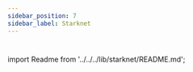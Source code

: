 ```yaml
---
sidebar_position: 7
sidebar_label: Starknet
---
```

#

import Readme from '../../../lib/starknet/README.md';

<Readme />
